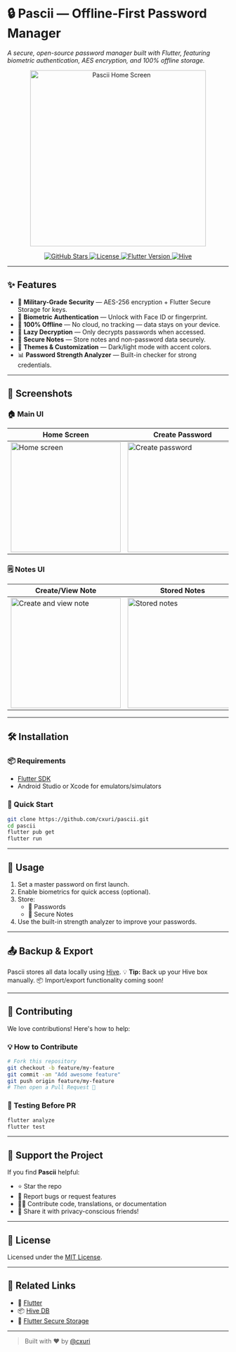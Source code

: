 # 🔒 Pascii — Offline-First Password Manager

*A secure, open-source password manager built with Flutter, featuring biometric authentication, AES encryption, and 100% offline storage.*

<p align="center">
  <img src="screenshots/homescreen.jpeg" width="400" alt="Pascii Home Screen" />
</p>

<p align="center">
  <a href="https://github.com/cxuri/pascii/stargazers">
    <img alt="GitHub Stars" src="https://img.shields.io/github/stars/cxuri/pascii?style=for-the-badge">
  </a>
  <a href="LICENSE">
    <img alt="License" src="https://img.shields.io/github/license/cxuri/pascii?style=for-the-badge">
  </a>
  <a href="https://flutter.dev">
    <img alt="Flutter Version" src="https://img.shields.io/badge/Flutter-3.19.0-blue?style=for-the-badge">
  </a>
  <a href="https://pub.dev/packages/hive">
    <img alt="Hive" src="https://img.shields.io/badge/Hive-NoSQL%20DB-orange?style=for-the-badge">
  </a>
</p>

---

## ✨ Features

- 🔐 **Military-Grade Security** — AES-256 encryption + Flutter Secure Storage for keys.
- 📱 **Biometric Authentication** — Unlock with Face ID or fingerprint.
- 💾 **100% Offline** — No cloud, no tracking — data stays on your device.
- 🔄 **Lazy Decryption** — Only decrypts passwords when accessed.
- 📝 **Secure Notes** — Store notes and non-password data securely.
- 🎨 **Themes & Customization** — Dark/light mode with accent colors.
- 📊 **Password Strength Analyzer** — Built-in checker for strong credentials.

---

## 📸 Screenshots

### 🏠 Main UI

| Home Screen | Create Password | View Password |
|-------------|------------------|----------------|
| <img src="creenshots/homescreen.jpeg" width="250" alt="Home screen" /> | <img src="screenshots/create password.jpeg" width="250" alt="Create password" /> | <img src="screenshots/password view.png" width="250" alt="View password" /> |

### 🗒️ Notes UI

| Create/View Note | Stored Notes |
|------------------|--------------|
| <img src="screenshots/create and view note.jpeg" width="250" alt="Create and view note" /> | <img src="screenshots/stored notes.jpeg" width="250" alt="Stored notes" /> |

---

## 🛠️ Installation

### 📦 Requirements
- [Flutter SDK](https://flutter.dev/docs/get-started/install)
- Android Studio or Xcode for emulators/simulators

### 🚀 Quick Start

```bash
git clone https://github.com/cxuri/pascii.git
cd pascii
flutter pub get
flutter run
```

---

## 📱 Usage

1. Set a master password on first launch.
2. Enable biometrics for quick access (optional).
3. Store:
   - 🔑 Passwords
   - 📝 Secure Notes
4. Use the built-in strength analyzer to improve your passwords.

---

## 📤 Backup & Export

Pascii stores all data locally using [Hive](https://pub.dev/packages/hive).
💡 **Tip:** Back up your Hive box manually.
📦 Import/export functionality coming soon!

---

## 🤝 Contributing

We love contributions! Here's how to help:

### 💡 How to Contribute

```bash
# Fork this repository
git checkout -b feature/my-feature
git commit -am "Add awesome feature"
git push origin feature/my-feature
# Then open a Pull Request 🎉
```

### 🧪 Testing Before PR

```bash
flutter analyze
flutter test
```

---

## 🌟 Support the Project

If you find **Pascii** helpful:

- ⭐ Star the repo
- 🐛 Report bugs or request features
- 🧑‍💻 Contribute code, translations, or documentation
- 📢 Share it with privacy-conscious friends!

---

## 📄 License

Licensed under the [MIT License](LICENSE).

---

## 🔗 Related Links

- 🧰 [Flutter](https://flutter.dev)
- 📦 [Hive DB](https://pub.dev/packages/hive)
- 🔐 [Flutter Secure Storage](https://pub.dev/packages/flutter_secure_storage)

---

> Built with ❤️ by [@cxuri](https://github.com/cxuri)
